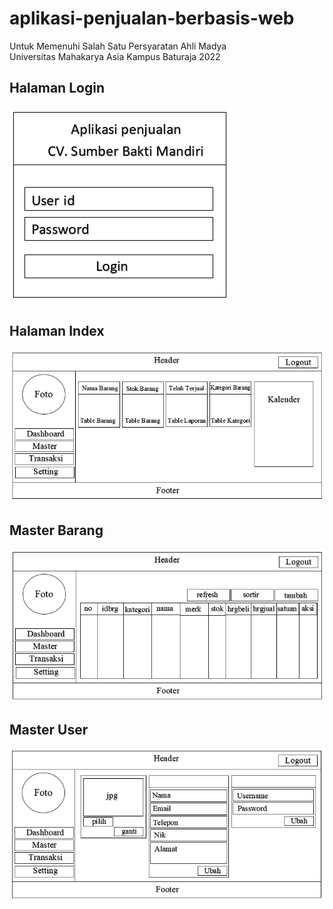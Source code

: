 # aplikasi-penjualan-berbasis-web

<p> Untuk Memenuhi Salah Satu Persyaratan Ahli Madya <br>Universitas Mahakarya Asia Kampus Baturaja 2022</p>

## Halaman Login
<img src="gambar/login.PNG" size="15px">

## Halaman Index
<img src="gambar/index.PNG" size="15px">

## Master Barang
<img src="gambar/master barang.PNG" size="15px">

## Master User
<img src="gambar/master user.PNG" size="15px">
